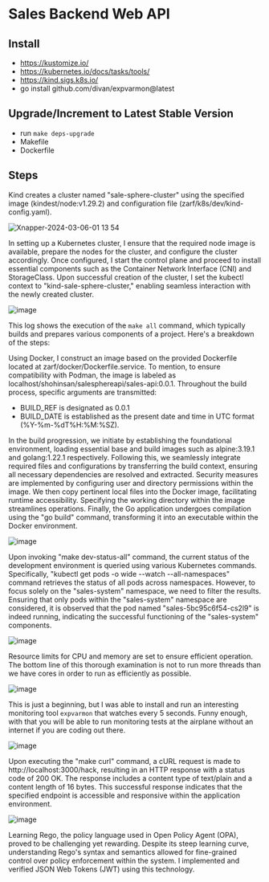 # Sales Backend Web API  

## Install

* https://kustomize.io/
* https://kubernetes.io/docs/tasks/tools/
* https://kind.sigs.k8s.io/
* go install github.com/divan/expvarmon@latest

## Upgrade/Increment to Latest Stable Version 

* run `make deps-upgrade`
* Makefile
* Dockerfile

## Steps

Kind creates a cluster named "sale-sphere-cluster" using the specified image (kindest/node:v1.29.2) and configuration file (zarf/k8s/dev/kind-config.yaml).

![Xnapper-2024-03-06-01 13 54](https://github.com/shohinsan/SaleSphereAPI/assets/22685770/7ccf92a7-1e7e-4fdd-9f71-73d8388a6763)

In setting up a Kubernetes cluster, I ensure that the required node image is available, prepare the nodes for the cluster, and configure the cluster accordingly. Once configured, I start the control plane and proceed to install essential components such as the Container Network Interface (CNI) and StorageClass. Upon successful creation of the cluster, I set the kubectl context to "kind-sale-sphere-cluster," enabling seamless interaction with the newly created cluster.

![image](https://github.com/shohinsan/SaleSphereAPI/assets/22685770/48093425-4963-412b-9981-c9920da1bfad)

This log shows the execution of the `make all` command, which typically builds and prepares various components of a project. Here's a breakdown of the steps:

Using Docker, I construct an image based on the provided Dockerfile located at zarf/docker/Dockerfile.service. To mention, to ensure compatibility with Podman, the image is labeled as localhost/shohinsan/salesphereapi/sales-api:0.0.1. Throughout the build process, specific arguments are transmitted: 
* BUILD_REF is designated as 0.0.1
* BUILD_DATE is established as the present date and time in UTC format (%Y-%m-%dT%H:%M:%SZ).

In the build progression, we initiate by establishing the foundational environment, loading essential base and build images such as alpine:3.19.1 and golang:1.22.1 respectively. Following this, we seamlessly integrate required files and configurations by transferring the build context, ensuring all necessary dependencies are resolved and extracted. Security measures are implemented by configuring user and directory permissions within the image. We then copy pertinent local files into the Docker image, facilitating runtime accessibility. Specifying the working directory within the image streamlines operations. Finally, the Go application undergoes compilation using the "go build" command, transforming it into an executable within the Docker environment.

![image](https://github.com/shohinsan/SaleSphereAPI/assets/22685770/d9ed9f6d-1c73-4bc2-83d6-7e4b26f99d4a)

Upon invoking "make dev-status-all" command, the current status of the development environment is queried using various Kubernetes commands. Specifically, "kubectl get pods -o wide --watch --all-namespaces" command retrieves the status of all pods across namespaces. However, to focus solely on the "sales-system" namespace, we need to filter the results. Ensuring that only pods within the "sales-system" namespace are considered, it is observed that the pod named "sales-5bc95c6f54-cs2l9" is indeed running, indicating the successful functioning of the "sales-system" components.

![image](https://github.com/shohinsan/SaleSphereAPI/assets/22685770/6ae63b8a-b003-4292-bc1e-2be9b6a930f5)

Resource limits for CPU and memory are set to ensure efficient operation. The bottom line of this thorough examination is not to run more threads than we have cores in order to run as efficiently as possible.

![image](https://github.com/shohinsan/SaleSphereAPI/assets/22685770/675df309-f7bb-4116-a47c-6d55a6eef347)

This is just a beginning, but I was able to install and run an interesting monitoring tool `expvarmon` that watches every 5 seconds. Funny enough, with that you will be able to run monitoring tests at the airplane without an internet if you are coding out there. 

![image](https://github.com/shohinsan/SaleSphereAPI/assets/22685770/07d22698-51e1-4174-a2a4-36b870bb5523)

Upon executing the "make curl" command, a cURL request is made to http://localhost:3000/hack, resulting in an HTTP response with a status code of 200 OK. The response includes a content type of text/plain and a content length of 16 bytes. This successful response indicates that the specified endpoint is accessible and responsive within the application environment.

![image](https://github.com/shohinsan/SaleSphereAPI/assets/22685770/1b4a3532-3b50-42af-8fbe-7c1f37ba6807)

Learning Rego, the policy language used in Open Policy Agent (OPA), proved to be challenging yet rewarding. Despite its steep learning curve, understanding Rego's syntax and semantics allowed for fine-grained control over policy enforcement within the system. I implemented and verified JSON Web Tokens (JWT) using this technology.
